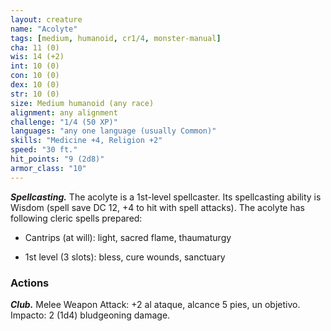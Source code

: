 ```yaml
---
layout: creature
name: "Acolyte"
tags: [medium, humanoid, cr1/4, monster-manual]
cha: 11 (0)
wis: 14 (+2)
int: 10 (0)
con: 10 (0)
dex: 10 (0)
str: 10 (0)
size: Medium humanoid (any race)
alignment: any alignment
challenge: "1/4 (50 XP)"
languages: "any one language (usually Common)"
skills: "Medicine +4, Religion +2"
speed: "30 ft."
hit_points: "9 (2d8)"
armor_class: "10"
---
```


***Spellcasting.*** The acolyte is a 1st-level spellcaster. Its spellcasting ability is Wisdom (spell save DC 12, +4 to hit with spell attacks). The acolyte has following cleric spells prepared:

* Cantrips (at will): light, sacred flame, thaumaturgy

* 1st level (3 slots): bless, cure wounds, sanctuary

### Actions

***Club.*** Melee Weapon Attack: +2 al ataque, alcance 5 pies, un objetivo. Impacto: 2 (1d4) bludgeoning damage.